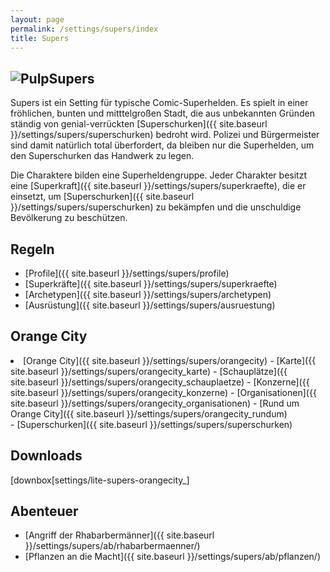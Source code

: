 ```yaml
---
layout: page
permalink: /settings/supers/index
title: Supers
---
```


<article>
<h1 class="titelimg"><img alt="Pulp" src="{{ site.baseurl }}/assets/pics/supers.png"/>Supers</h1>
<section>
Supers ist ein Setting für typische Comic-Superhelden. Es spielt in einer fröhlichen, bunten und mitttelgroßen Stadt, die aus unbekannten Gründen ständig von genial-verrückten [Superschurken]({{ site.baseurl }}/settings/supers/superschurken) bedroht wird. Polizei und Bürgermeister sind damit natürlich total überfordert, da bleiben nur die Superhelden, um den Superschurken das Handwerk zu legen.

Die Charaktere bilden eine Superheldengruppe. Jeder Charakter besitzt eine [Superkraft]({{ site.baseurl }}/settings/supers/superkraefte), die er einsetzt, um [Superschurken]({{ site.baseurl }}/settings/supers/superschurken) zu bekämpfen und die unschuldige Bevölkerung zu beschützen.

## Regeln

- [Profile]({{ site.baseurl }}/settings/supers/profile)
- [Superkräfte]({{ site.baseurl }}/settings/supers/superkraefte)
- [Archetypen]({{ site.baseurl }}/settings/supers/archetypen)
- [Ausrüstung]({{ site.baseurl }}/settings/supers/ausruestung)

## Orange City

<li>[Orange City]({{ site.baseurl }}/settings/supers/orangecity)
- [Karte]({{ site.baseurl }}/settings/supers/orangecity_karte)
- [Schauplätze]({{ site.baseurl }}/settings/supers/orangecity_schauplaetze)
- [Konzerne]({{ site.baseurl }}/settings/supers/orangecity_konzerne)
- [Organisationen]({{ site.baseurl }}/settings/supers/orangecity_organisationen)
- [Rund um Orange City]({{ site.baseurl }}/settings/supers/orangecity_rundum)

</li>
- [Superschurken]({{ site.baseurl }}/settings/supers/superschurken)

## Downloads

[downbox[settings/lite-supers-orangecity_]
## Abenteuer

- [Angriff der Rhabarbermänner]({{ site.baseurl }}/settings/supers/ab/rhabarbermaenner/)
- [Pflanzen an die Macht]({{ site.baseurl }}/settings/supers/ab/pflanzen/)

</section>
</article>
